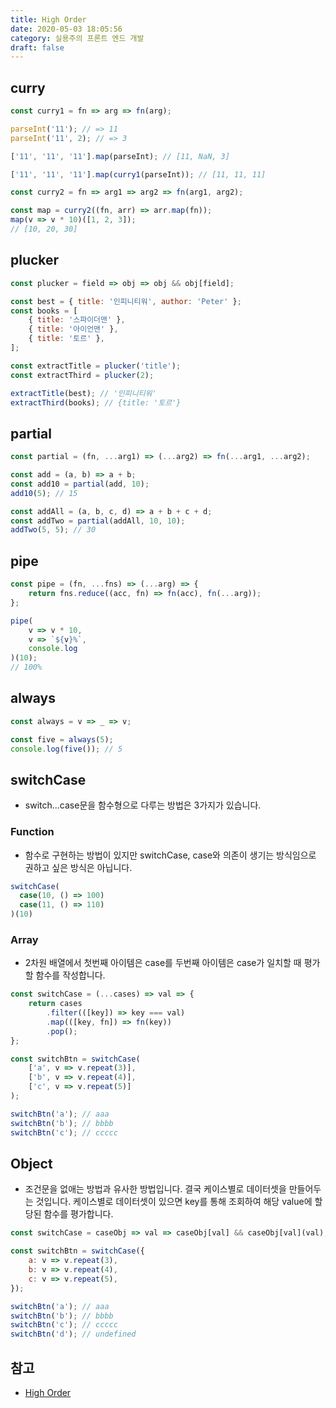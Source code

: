 ```yaml
---
title: High Order
date: 2020-05-03 18:05:56
category: 실용주의 프론트 엔드 개발
draft: false
---
```


## curry

```javascript
const curry1 = fn => arg => fn(arg);

parseInt('11'); // => 11
parseInt('11', 2); // => 3

['11', '11', '11'].map(parseInt); // [11, NaN, 3]

['11', '11', '11'].map(curry1(parseInt)); // [11, 11, 11]
```

```javascript
const curry2 = fn => arg1 => arg2 => fn(arg1, arg2);

const map = curry2((fn, arr) => arr.map(fn));
map(v => v * 10)([1, 2, 3]);
// [10, 20, 30]
```

## plucker

```javascript
const plucker = field => obj => obj && obj[field];

const best = { title: '인피니티워', author: 'Peter' };
const books = [
	{ title: '스파이더맨' },
	{ title: '아이언맨' },
	{ title: '토르' },
];

const extractTitle = plucker('title');
const extractThird = plucker(2);

extractTitle(best); // '인피니티워'
extractThird(books); // {title: '토르'}
```

## partial

```javascript
const partial = (fn, ...arg1) => (...arg2) => fn(...arg1, ...arg2);

const add = (a, b) => a + b;
const add10 = partial(add, 10);
add10(5); // 15

const addAll = (a, b, c, d) => a + b + c + d;
const addTwo = partial(addAll, 10, 10);
addTwo(5, 5); // 30
```

## pipe

```javascript
const pipe = (fn, ...fns) => (...arg) => {
	return fns.reduce((acc, fn) => fn(acc), fn(...arg));
};

pipe(
	v => v * 10,
	v => `${v}%`,
	console.log
)(10);
// 100%
```

## always

```javascript
const always = v => _ => v;

const five = always(5);
console.log(five()); // 5
```

## switchCase

- switch...case문을 함수형으로 다루는 방법은 3가지가 있습니다.

### Function

- 함수로 구현하는 방법이 있지만 switchCase, case와 의존이 생기는 방식임으로 권하고 싶은 방식은 아닙니다.

```javascript
switchCase(
  case(10, () => 100)
  case(11, () => 110)
)(10)
```

### Array

- 2차원 배열에서 첫번째 아이템은 case를 두번째 아이템은 case가 일치할 때 평가할 함수를 작성합니다.

```javascript
const switchCase = (...cases) => val => {
	return cases
		.filter(([key]) => key === val)
		.map(([key, fn]) => fn(key))
		.pop();
};

const switchBtn = switchCase(
	['a', v => v.repeat(3)],
	['b', v => v.repeat(4)],
	['c', v => v.repeat(5)]
);

switchBtn('a'); // aaa
switchBtn('b'); // bbbb
switchBtn('c'); // ccccc
```

## Object

- 조건문을 없애는 방법과 유사한 방법입니다. 결국 케이스별로 데이터셋을 만들어두는 것입니다. 케이스별로 데이터셋이 있으면 key를 통해 조회하여 해당 value에 할당된 함수를 평가합니다.

```javascript
const switchCase = caseObj => val => caseObj[val] && caseObj[val](val);

const switchBtn = switchCase({
	a: v => v.repeat(3),
	b: v => v.repeat(4),
	c: v => v.repeat(5),
});

switchBtn('a'); // aaa
switchBtn('b'); // bbbb
switchBtn('c'); // ccccc
switchBtn('d'); // undefined
```

## 참고

- [High Order](https://peter-cho.gitbook.io/book/10/one-piece/high-order)
